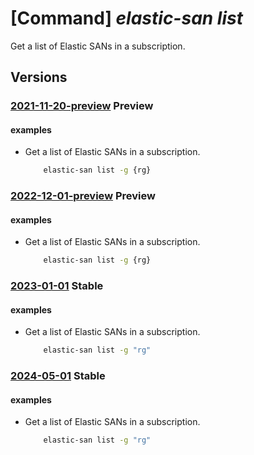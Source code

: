 # [Command] _elastic-san list_

Get a list of Elastic SANs in a subscription.

## Versions

### [2021-11-20-preview](/Resources/mgmt-plane/L3N1YnNjcmlwdGlvbnMve30vcHJvdmlkZXJzL21pY3Jvc29mdC5lbGFzdGljc2FuL2VsYXN0aWNzYW5z/2021-11-20-preview.xml) **Preview**

<!-- mgmt-plane /subscriptions/{}/providers/microsoft.elasticsan/elasticsans 2021-11-20-preview -->
<!-- mgmt-plane /subscriptions/{}/resourcegroups/{}/providers/microsoft.elasticsan/elasticsans 2021-11-20-preview -->

#### examples

- Get a list of Elastic SANs in a subscription.
    ```bash
        elastic-san list -g {rg}
    ```

### [2022-12-01-preview](/Resources/mgmt-plane/L3N1YnNjcmlwdGlvbnMve30vcHJvdmlkZXJzL21pY3Jvc29mdC5lbGFzdGljc2FuL2VsYXN0aWNzYW5z/2022-12-01-preview.xml) **Preview**

<!-- mgmt-plane /subscriptions/{}/providers/microsoft.elasticsan/elasticsans 2022-12-01-preview -->
<!-- mgmt-plane /subscriptions/{}/resourcegroups/{}/providers/microsoft.elasticsan/elasticsans 2022-12-01-preview -->

#### examples

- Get a list of Elastic SANs in a subscription.
    ```bash
        elastic-san list -g {rg}
    ```

### [2023-01-01](/Resources/mgmt-plane/L3N1YnNjcmlwdGlvbnMve30vcHJvdmlkZXJzL21pY3Jvc29mdC5lbGFzdGljc2FuL2VsYXN0aWNzYW5z/2023-01-01.xml) **Stable**

<!-- mgmt-plane /subscriptions/{}/providers/microsoft.elasticsan/elasticsans 2023-01-01 -->
<!-- mgmt-plane /subscriptions/{}/resourcegroups/{}/providers/microsoft.elasticsan/elasticsans 2023-01-01 -->

#### examples

- Get a list of Elastic SANs in a subscription.
    ```bash
        elastic-san list -g "rg"
    ```

### [2024-05-01](/Resources/mgmt-plane/L3N1YnNjcmlwdGlvbnMve30vcHJvdmlkZXJzL21pY3Jvc29mdC5lbGFzdGljc2FuL2VsYXN0aWNzYW5z/2024-05-01.xml) **Stable**

<!-- mgmt-plane /subscriptions/{}/providers/microsoft.elasticsan/elasticsans 2024-05-01 -->
<!-- mgmt-plane /subscriptions/{}/resourcegroups/{}/providers/microsoft.elasticsan/elasticsans 2024-05-01 -->

#### examples

- Get a list of Elastic SANs in a subscription.
    ```bash
        elastic-san list -g "rg"
    ```
